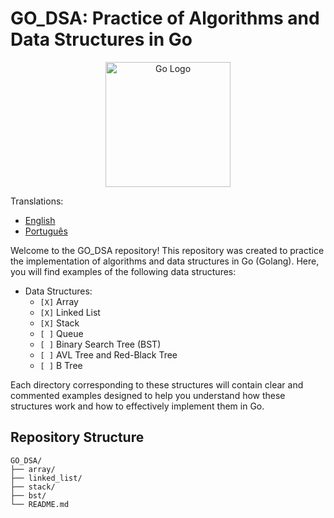 # GO_DSA: Practice of Algorithms and Data Structures in Go

<div style= "text-align: center" >
    <img src="https://go.dev/blog/go-brand/Go-Logo/PNG/Go-Logo_LightBlue.png" alt="Go Logo" width="200" height="200">
</div>

Translations:

* [English](README.md)
* [Português](README_ptBR.md)


Welcome to the GO_DSA repository! This repository was created to practice the implementation of algorithms and data structures in Go (Golang). Here, you will find examples of the following data structures:

- Data Structures:
  - `[X]` Array
  - `[X]` Linked List
  - `[X]` Stack
  - `[ ]` Queue
  - `[ ]` Binary Search Tree (BST)
  - `[ ]` AVL Tree and Red-Black Tree
  - `[ ]` B Tree

Each directory corresponding to these structures will contain clear and commented examples designed to help you understand how these structures work and how to effectively implement them in Go.

## Repository Structure

```
GO_DSA/
├── array/
├── linked_list/
├── stack/
├── bst/
└── README.md
```
